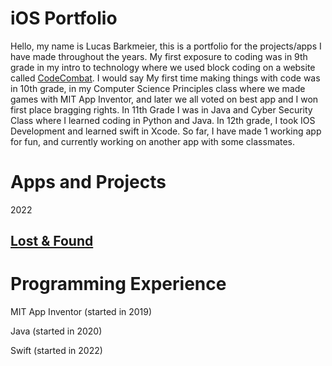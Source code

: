 # iOS Portfolio
Hello, my name is Lucas Barkmeier, this is a portfolio for the projects/apps I have made throughout the years. My first exposure to coding was in 9th grade in my intro to technology where we used block coding on a website called [CodeCombat](https://codecombat.com/play/dungeon). I would say My first time making things with code was in 10th grade, in my Computer Science Principles class where we made games with MIT App Inventor, and later we all voted on best app and I won first place bragging rights. In 11th Grade I was in Java and Cyber Security Class where I learned coding in Python and Java. In 12th grade, I took IOS Development and learned swift in Xcode. So far, I have made 1 working app for fun, and currently working on another app with some classmates.

# Apps and Projects
2022

## [Lost & Found](https://github.com/EPHS-iOS/Minnesota-School-Lost-Found) 

# Programming Experience
MIT App Inventor (started in 2019)

Java (started in 2020)

Swift (started in 2022)
